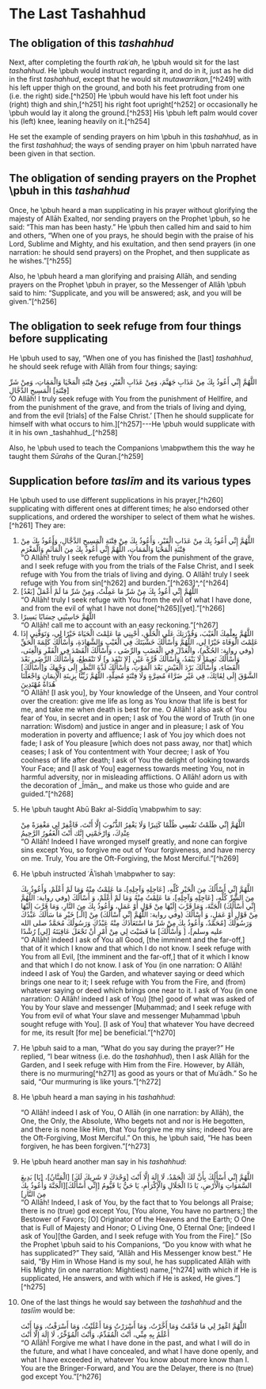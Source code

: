 

# The Last Tashahhud

## The obligation of this _tashahhud_

Next, after completing the fourth _rakʿah_, he \pbuh would sit for the last _tashahhud_. He \pbuh would instruct regarding it, and do in it, just as he did in the first _tashahhud_, except that he would sit _mutawarrikan_,[^h249] with his left upper thigh on the ground, and both his feet protruding from one (i.e. the right) side.[^h250] He \pbuh would have his left foot under his (right) thigh and shin,[^h251] his right foot upright[^h252] or occasionally he \pbuh would lay it along the ground.[^h253] His \pbuh left palm would cover his (left) knee, leaning heavily on it.[^h254]

He set the example of sending prayers on him \pbuh in this _tashahhud_, as in the first _tashahhud_; the ways of sending prayer on him \pbuh narrated have been given in that section.

## The obligation of sending prayers on the Prophet \pbuh in this _tashahhud_

Once, he \pbuh heard a man supplicating in his prayer without glorifying the majesty of Allāh Exalted, nor sending prayers on the Prophet \pbuh, so he said: “This man has been hasty.” He \pbuh then called him and said to him and others, “When one of you prays, he should begin with the praise of his Lord, Sublime and Mighty, and his exultation, and then send prayers (in one narration: he should send prayers) on the Prophet, and then supplicate as he wishes.”[^h255]

Also, he \pbuh heard a man glorifying and praising Allāh, and sending prayers on the Prophet \pbuh in prayer, so the Messenger of Allāh \pbuh said to him: “Supplicate, and you will be answered; ask, and you will be given.”[^h256]

## The obligation to seek refuge from four things before supplicating

He \pbuh used to say, “When one of you has finished the [last] _tashahhud_, he should seek refuge with Allāh from four things; saying:

<div lang="ar">اللَّهُمَّ إِنِّي أَعُوذُ بِكَ مِنْ عَذَابِ جَهَنَّمَ، وَمِنْ عَذَابِ الْقَبْرِ، وَمِنْ فِتْنَةِ الْمَحْيَا وَالْمَمَاتِ، وَمِنْ شَرِّ [فِتْنَةِ] الْمَسِيحِ الدَّجَّالِ</div>  
‘O Allāh! I truly seek refuge with You from the punishment of Hellfire, and from the punishment of the grave, and from the trials of living and dying, and from the evil [trials] of the False Christ.’ [Then he should supplicate for himself with what occurs to him.][^h257]---He \pbuh would supplicate with it in his own _tashahhud_.[^h258]

Also, he \pbuh used to teach the Companions \mabpwthem this the way he taught them _Sūrahs_ of the Quran.[^h259]

## Supplication before _taslīm_ and its various types

He \pbuh used to use different supplications in his prayer,[^h260] supplicating with different ones at different times; he also endorsed other supplications, and ordered the worshiper to select of them what he wishes.[^h261] They are:

1. <div lang="ar">اللَّهُمَّ إِنِّي أَعُوذُ بِكَ مِنْ عَذَابِ الْقَبْرِ، وَأَعُوذُ بِكَ مِنْ فِتْنَةِ الْمَسِيحِ الدَّجَّالِ، وَأَعُوذُ بِكَ مِنْ فِتْنَةِ الْمَحْيَا وَالْمَمَاتِ، اللَّهُمَّ إِنِّي أَعُوذُ بِكَ مِنَ الْمَأْثَمِ وَالْمَغْرَمِ</div>  
    “O Allāh! truly I seek refuge with You from the punishment of the grave, and I seek refuge with you from the trials of the False Christ, and I seek refuge with You from the trials of living and dying. O Allāh! truly I seek refuge with You from sin[^h262] and burden.”[^h263]^,^[^h264]

2. <div lang="ar">اللَّهُمَّ إِنِّي أَعُوذُ بِكَ مِنْ شَرِّ مَا عَمِلْتُ، وَمِنْ شَرِّ مَا لَمْ أَعْمَلْ [بَعْدُ]</div>  
    “O Allāh! truly I seek refuge with You from the evil of what I have done, and from the evil of what I have not done[^h265][yet].”[^h266]

3. <div lang="ar">اللَّهُمَّ حَاسِبْنِي حِسَابًا يَسِيرًا</div>  
    “O Allāh! call me to account with an easy reckoning.”[^h267]

4. <div lang="ar">اللَّهُمَّ بِعِلْمِكَ الْغَيْبَ، وَقُدْرَتِكَ عَلَى الْخَلْقِ، أَحْيِنِي مَا عَلِمْتَ الْحَيَاةَ خَيْرًا لِي، وَتَوَفَّنِي إِذَا عَلِمْتَ الْوَفَاةَ خَيْرًا لِي، اللَّهُمَّ وَأَسْأَلُكَ خَشْيَتَكَ فِي الْغَيْبِ وَالشَّهَادَةِ، وَأَسْأَلُكَ كَلِمَةَ الْحَقِّ (وفي رواية: الحُكْمِ)، والْعَدْلَ فِي الْغَضَبِ والرِّضَى ، وَأَسْأَلُكَ الْقَصْدَ فِي الْفَقْرِ وَالْغِنَى، وَأَسْأَلُكَ نَعِيمًا لَا يَنْفَدُ، وَأَسْأَلُكَ قُرَّةَ عَيْنٍ [لا تَنْفَذ و] لَا تَنْقَطِعُ، وَأَسْأَلُكَ الرِّضَى بَعْدَ الْقَضَاءِ، وَأَسْأَلُكَ بَرْدَ الْعَيْشِ بَعْدَ الْمَوْتِ، وَأَسْأَلُكَ لَذَّةَ النَّظَرِ إِلَى وَجْهِكَ وَ[أَسْأَلُكَ] الشَّوْقَ إِلَى لِقَائِكَ، فِي غَيْرِ ضَرَّاءَ مُضِرَّةٍ وَلَا فِتْنَةٍ مُضِلَّةٍ، اللَّهُمَّ زَيِّنَّا بِزِينَةِ الْإِيمَانِ وَاجْعَلْنَا هُدَاةً مُهْتَدِينَ</div>  
    “O Allāh! [I ask you], by Your knowledge of the Unseen, and Your control over the creation: give me life as long as You know that life is best for me, and take me when death is best for me. O Allāh! I also ask of You fear of You, in secret and in open; I ask of You the word of Truth (in one narration: Wisdom) and justice in anger and in pleasure; I ask of You moderation in poverty and affluence; I ask of You joy which does not fade; I ask of You pleasure [which does not pass away, nor that] which ceases; I ask of You contentment with Your decree; I ask of You coolness of life after death; I ask of You the delight of looking towards Your Face; and [I ask of You] eagerness towards meeting You, not in harmful adversity, nor in misleading afflictions. O Allāh! adorn us with the decoration of _Īmān_, and make us those who guide and are guided.”[^h268]

5.  He \pbuh taught Abū Bakr al-Siddīq \mabpwhim to say:

    <div lang="ar">اللَّهُمَّ إِنِّي ظَلَمْتُ نَفْسِي ظُلْمًا كَثِيرًا وَلَا يَغْفِرُ الذُّنُوبَ إِلَّا أَنْتَ، فَاغْفِرْ لِي مَغْفِرَةً مِنْ عِنْدِكَ، وَارْحَمْنِي إِنَّك أَنْتَ الْغَفُورُ الرَّحِيمُ</div>  
    “O Allāh! Indeed I have wronged myself greatly, and none can forgive sins except You, so forgive me out of Your forgiveness, and have mercy on me. Truly, You are the Oft-Forgiving, the Most Merciful.”[^h269]

6.  He \pbuh instructed ʿĀʾishah \mabpwher to say:

    <div lang="ar">اللَّهُمَّ إِنِّي أَسْأَلُكَ مِنَ الْخَيْرِ كُلِّهِ، [عَاجِلِهِ وَآجِلِهِ]، مَا عَلِمْتُ مِنْهُ وَمَا لَمْ أَعْلَمْ، وَأَعُوذُ بِكَ مِنَ الشَّرِّ كُلِّهِ، [عَاجِلِهِ وَآجِلِهِ]، مَا عَلِمْتُ مِنْهُ وَمَا لَمْ أَعْلَمْ، وَ أَسْأَلُكَ (وفي رواية: اللَّهُمَّ إِنِّي أَسْأَلُكَ) الْجَنَّةَ، وَمَا قَرَّبَ إِلَيْهَا مِنْ قَوْلٍ أَوْ عَمَلٍ، وَأَعُوذُ بِكَ مِنَ النَّارِ، وَمَا قَرَّبَ إِلَيْهَا مِنْ قَوْلٍ أَوْ عَمَلٍ، وَ أَسْأَلُكَ (وفي رواية: اللَّهُمَّ إِنِّي أَسْأَلُكَ) مِنْ [الْـ] خَيْرِ مَا سَأَلَكَ عَبْدُكَ وَرَسُولُكَ [مُحَمَّدٌ، وَأَعُوذُ بِكَ مِنْ شَرِّ مَا اسْتَعَاذَكَ مِنْهُ عَبْدُكَ وَرَسُولُكَ مُحَمَّدٌ صلى الله عليه وسلم]، [ وَأَسْأَلُكَ] مَا قَضَيْتَ لِي مِنْ أَمْرٍ أَنْ تَجْعَلَ عَاقِبَتَهُ [لِي] رُشْدًا</div>  
    “O Allāh! indeed I ask of You all Good, [the imminent and the far-off,] that of it which I know and that which I do not know. I seek refuge with You from all Evil, [the imminent and the far-off,] that of it which I know and that which I do not know. I ask of You (in one narration: O Allāh! indeed I ask of You) the Garden, and whatever saying or deed which brings one near to it; I seek refuge with You from the Fire, and (from) whatever saying or deed which brings one near to it. I ask of You (in one narration: O Allāh! indeed I ask of You) [the] good of what was asked of You by Your slave and messenger [Muḥammad; and I seek refuge with You from evil of what Your slave and messenger Muḥammad \pbuh sought refuge with You]. [I ask of You] that whatever You have decreed for me, its result [for me] be beneficial.”[^h270]

7.  He \pbuh said to a man, “What do you say during the prayer?” He replied, “I bear witness (i.e. do the _tashahhud_), then I ask Allāh for the Garden, and I seek refuge with Him from the Fire. However, by Allāh, there is no murmuring[^h271] as good as yours or that of Muʿādh.” So he said, “Our murmuring is like yours.”[^h272]

<!-- TODO Add Arabic here -->

8.  He \pbuh heard a man saying in his _tashahhud_:

    <div lang="ar"></div>

    “O Allāh! indeed I ask of You, O Allāh (in one narration: by Allāh), the One, the Only, the Absolute, Who begets not and nor is He begotten, and there is none like Him, that You forgive me my sins; indeed You are the Oft-Forgiving, Most Merciful.” On this, he \pbuh said, “He has been forgiven, he has been forgiven.”[^h273]

9.  He \pbuh heard another man say in his _tashahhud_:

    <div lang="ar">اللَّهُمَّ إِنِّي أَسْأَلُكَ بِأَنَّ لَكَ الْحَمْدُ، لَا إِلَهَ إِلَّا أَنْتَ [وَحْدَكَ لا شَرِيكَ لَكَ] [الْمَنَّانُ]، [يَا] بَدِيعَ السَّمَوَاتِ وَالْأَرْضِ، يَا ذَا الْجَلَالِ وَالْإِكْرَامِ، يَا حَيُّ يَا قَيُّومُ [إِنِّي أَسْأَلُكَ][الْجَنَّةَ وَأَعُوذُ بِكَ مِنَ النَّارِ]</div>  
    “O Allāh! Indeed, I ask of You, by the fact that to You belongs all Praise; there is no (true) god except You, [You alone, You have no partners;] the Bestower of Favors; [O] Originator of the Heavens and the Earth; O One that is Full of Majesty and Honor; O Living One, O Eternal One; [indeed I ask of You][the Garden, and I seek refuge with You from the Fire].” [So the Prophet \pbuh said to his Companions, “Do you know with what he has supplicated?” They said, “Allāh and His Messenger know best.” He said, “By Him in Whose Hand is my soul, he has supplicated Allāh with His Mighty (in one narration: Mightiest) name,[^h274] with which if He is supplicated, He answers, and with which if He is asked, He gives.”][^h275]

10. One of the last things he would say between the _tashahhud_ and the _taslīm_ would be:

    <div lang="ar">اللَّهُمَّ اغْفِرْ لِي مَا قَدَّمْتُ وَمَا أَخَّرْتُ، وَمَا أَسْرَرْتُ وَمَا أَعْلَنْتُ، وَمَا أَسْرَفْتُ، وَمَا أَنْتَ أَعْلَمُ بِهِ مِنِّي، أَنْتَ الْمُقَدِّمُ، وَأَنْتَ الْمُؤَخِّرُ، لَا إِلَهَ إِلَّا أَنْتَ</div>  
    “O Allāh! Forgive me what I have done in the past, and what I will do in the future, and what I have concealed, and what I have done openly, and what I have exceeded in, whatever You know about more know than I. You are the Bringer-Forward, and You are the Delayer, there is no (true) god except You.”[^h276]


